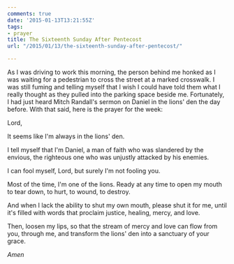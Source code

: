 ```yaml
---
comments: true
date: '2015-01-13T13:21:55Z'
tags:
- prayer
title: The Sixteenth Sunday After Pentecost
url: "/2015/01/13/the-sixteenth-sunday-after-pentecost/"

---
```

As I was driving to work this morning, the person behind me honked as I was waiting for a pedestrian to cross the street at a marked crosswalk. I was still fuming and telling myself that I wish I could have told them what I really thought as they pulled into the parking space beside me. Fortunately, I had just heard Mitch Randall's sermon on Daniel in the lions' den the day before. With that said, here is the prayer for the week:

Lord,

It seems like I'm always in the lions' den.

I tell myself that I'm Daniel,
a man of faith who was slandered by the envious,
the righteous one who was unjustly attacked by his enemies.

I can fool myself, Lord,
but surely I'm not fooling you.

Most of the time,
I'm one of the lions.
Ready at any time to open my mouth
to tear down,
to hurt,
to wound,
to destroy.

And when I lack the ability to shut my own mouth,
please shut it for me,
until it's filled with words
that proclaim
justice,
healing,
mercy,
and love.

Then, loosen my lips,
so that the stream of mercy and love
can flow from you, through me, 
and transform the lions' den
into a sanctuary of your grace.

*Amen*


